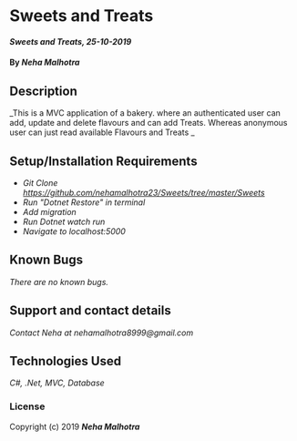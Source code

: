 #  Sweets and Treats

#### _Sweets and Treats, 25-10-2019_

#### By _**Neha Malhotra**_

## Description

_This is a MVC application of a bakery. where an authenticated user can add, update and delete flavours and can add Treats. Whereas anonymous user can just read available Flavours and Treats  _

## Setup/Installation Requirements

* _Git Clone https://github.com/nehamalhotra23/Sweets/tree/master/Sweets_
* _Run "Dotnet Restore" in terminal_
* _Add migration_
* _Run Dotnet watch run_
* _Navigate to localhost:5000_

## Known Bugs

_There are no known bugs._

## Support and contact details

_Contact Neha at nehamalhotra8999@gmail.com_

## Technologies Used

_C#, .Net, MVC, Database_

### License

Copyright (c) 2019 **_Neha Malhotra_**